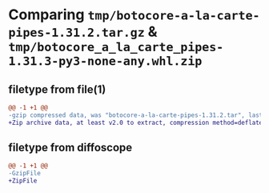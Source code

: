 # Comparing `tmp/botocore-a-la-carte-pipes-1.31.2.tar.gz` & `tmp/botocore_a_la_carte_pipes-1.31.3-py3-none-any.whl.zip`

## filetype from file(1)

```diff
@@ -1 +1 @@
-gzip compressed data, was "botocore-a-la-carte-pipes-1.31.2.tar", last modified: Wed Jul 12 01:44:50 2023, max compression
+Zip archive data, at least v2.0 to extract, compression method=deflate
```

## filetype from diffoscope

```diff
@@ -1 +1 @@
-GzipFile
+ZipFile
```

